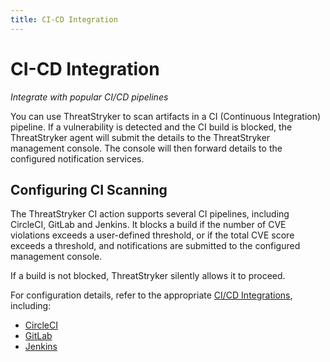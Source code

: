 ```yaml
---
title: CI-CD Integration
---
```


# CI-CD Integration

*Integrate with popular CI/CD pipelines*

You can use ThreatStryker to scan artifacts in a CI (Continuous Integration) pipeline.  If a vulnerability is detected and the CI build is blocked, the ThreatStryker agent will submit the details to the ThreatStryker management console. The console will then forward details to the configured notification services.

## Configuring CI Scanning

The ThreatStryker CI action supports several CI pipelines, including CircleCI, GitLab and Jenkins.  It blocks a build if the number of CVE violations exceeds a user-defined threshold, or if the total CVE score exceeds a threshold, and notifications are submitted to the configured management console.

If a build is not blocked, ThreatStryker silently allows it to proceed.

For configuration details, refer to the appropriate [CI/CD Integrations](https://github.com/deepfence/ThreatMapper/tree/master/ci-cd-integrations), including:

 * [CircleCI](https://github.com/deepfence/ThreatMapper/tree/master/ci-cd-integrations/circleci)
 * [GitLab](https://github.com/deepfence/ThreatMapper/tree/master/ci-cd-integrations/gitlab)
 * [Jenkins](https://github.com/deepfence/ThreatMapper/tree/master/ci-cd-integrations/jenkins)
